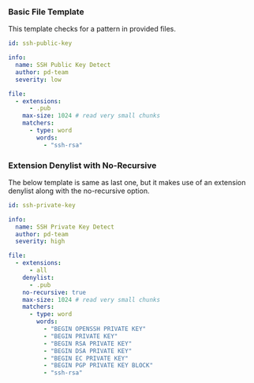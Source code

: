 ### Basic File Template

This template checks for a pattern in provided files.

```yaml
id: ssh-public-key

info:
  name: SSH Public Key Detect
  author: pd-team
  severity: low

file:
  - extensions:
      - .pub
    max-size: 1024 # read very small chunks
    matchers:
      - type: word
        words:
          - "ssh-rsa"
```

### Extension Denylist with No-Recursive

The below template is same as last one, but it makes use of an extension denylist along with the no-recursive option.

```yaml
id: ssh-private-key

info:
  name: SSH Private Key Detect
  author: pd-team
  severity: high

file:
  - extensions:
      - all
    denylist:
      - .pub
    no-recursive: true
    max-size: 1024 # read very small chunks
    matchers:
      - type: word
        words:
          - "BEGIN OPENSSH PRIVATE KEY"
          - "BEGIN PRIVATE KEY"
          - "BEGIN RSA PRIVATE KEY"
          - "BEGIN DSA PRIVATE KEY"
          - "BEGIN EC PRIVATE KEY"
          - "BEGIN PGP PRIVATE KEY BLOCK"
          - "ssh-rsa"
```